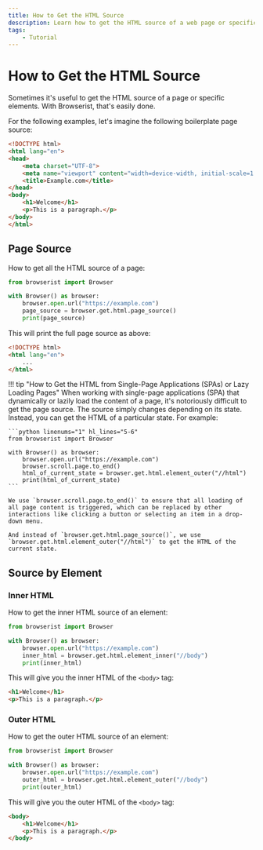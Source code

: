 ```yaml
---
title: How to Get the HTML Source
description: Learn how to get the HTML source of a web page or specific elements with Browserist. Includes code examples for beginners and advanced users.
tags:
    - Tutorial
---
```


# How to Get the HTML Source
Sometimes it's useful to get the HTML source of a page or specific elements. With Browserist, that's easily done.

For the following examples, let's imagine the following boilerplate page source:

```html
<!DOCTYPE html>
<html lang="en">
<head>
    <meta charset="UTF-8">
    <meta name="viewport" content="width=device-width, initial-scale=1.0">
    <title>Example.com</title>
</head>
<body>
    <h1>Welcome</h1>
    <p>This is a paragraph.</p>
</body>
</html>
```

## Page Source
How to get all the HTML source of a page:

```python linenums="1" hl_lines="5"
from browserist import Browser

with Browser() as browser:
    browser.open.url("https://example.com")
    page_source = browser.get.html.page_source()
    print(page_source)
```

This will print the full page source as above:

```html
<!DOCTYPE html>
<html lang="en">
    ...
</html>
```

!!! tip "How to Get the HTML from Single-Page Applications (SPAs) or Lazy Loading Pages"
    When working with single-page applications (SPA) that dynamically or lazily load the content of a page, it's notoriously difficult to get the page source. The source simply changes depending on its state. Instead, you can get the HTML of a particular state. For example:

    ```python linenums="1" hl_lines="5-6"
    from browserist import Browser

    with Browser() as browser:
        browser.open.url("https://example.com")
        browser.scroll.page.to_end()
        html_of_current_state = browser.get.html.element_outer("//html")
        print(html_of_current_state)
    ```

    We use `browser.scroll.page.to_end()` to ensure that all loading of all page content is triggered, which can be replaced by other interactions like clicking a button or selecting an item in a drop-down menu.

    And instead of `browser.get.html.page_source()`, we use `browser.get.html.element_outer("//html")` to get the HTML of the current state.

## Source by Element
### Inner HTML
How to get the inner HTML source of an element:

```python linenums="1" hl_lines="5"
from browserist import Browser

with Browser() as browser:
    browser.open.url("https://example.com")
    inner_html = browser.get.html.element_inner("//body")
    print(inner_html)
```

This will give you the inner HTML of the `<body>` tag:

```html
<h1>Welcome</h1>
<p>This is a paragraph.</p>
```

### Outer HTML
How to get the outer HTML source of an element:

```python linenums="1" hl_lines="5"
from browserist import Browser

with Browser() as browser:
    browser.open.url("https://example.com")
    outer_html = browser.get.html.element_outer("//body")
    print(outer_html)
```

This will give you the outer HTML of the `<body>` tag:

```html
<body>
    <h1>Welcome</h1>
    <p>This is a paragraph.</p>
</body>
```
